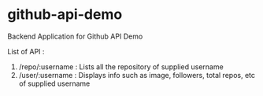 # github-api-demo

Backend Application for Github API Demo 

List of API :
1. /repo/:username : Lists all the repository of supplied username
2. /user/:username : Displays info such as image, followers, total repos, etc of supplied username
